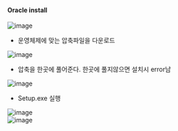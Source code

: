 #### Oracle install  
![image](https://user-images.githubusercontent.com/67041069/87618093-f4b5f580-c753-11ea-8492-51113ff17141.png)  
  - 운영체제에 맞는 압축파일을 다운로드  

![image](https://user-images.githubusercontent.com/67041069/87618132-0f886a00-c754-11ea-82c4-b23848dbcb19.png)  
  - 압축을 한곳에 풀어준다. 한곳에 풀지않으면 설치시 error남  
  
![image](https://user-images.githubusercontent.com/67041069/87618215-46f71680-c754-11ea-8403-703f877d78e4.png)  
  - Setup.exe 실행  
  
![image](https://user-images.githubusercontent.com/67041069/87618251-6130f480-c754-11ea-9e4d-5686ea32f75d.png)  
![image](https://user-images.githubusercontent.com/67041069/87618266-6beb8980-c754-11ea-8e02-bd053bc1364e.png)  
  
